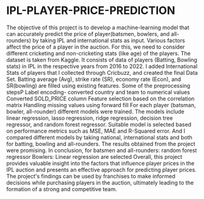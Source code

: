 # IPL-PLAYER-PRICE-PREDICTION
The objective of this project is to develop a machine-learning model that can accurately predict the price of player(batsmen, bowlers, and all-rounders) by taking IPL and international stats as input. Various factors affect the price of a player in the auction. For this, we need to consider different cricketing and non-cricketing stats (like age) of the players.
The dataset is taken from Kaggle. It consists of data of players (Batting, Bowling stats) in IPL in the respective years from 2016 to 2022. I added International Stats of players that I collected through Cricbuzz, and created the final Data Set. Batting average (Avg), strike rate (SR), economy rate (Econ), and SR(bowling) are filled using existing features.
Some of the preprocessing stepsP 
Label encoding- converted country and team to numerical values
Converted SOLD_PRICE column
Feature selection based on the correlation matrix
Handling missing values using forward fill
For each player (batsman, bowler, all-rounder) different models were trained. The models include linear regression, lasso regression, ridge regression, decision tree regressor, and random forest regressor.
Suitable model is selected based on performance metrics such as MSE, MAE and R-Squared error.
And I compared different models by taking national, international stats and both for batting, bowling and all-rounders. 
The results obtained from the project were promising. 
In conclusion, for batsmen and all-rounders: random forest regressor
Bowlers: Linear regression are selected
Overall, this project provides valuable insight into the factors that influence player prices in the IPL auction and presents an effective approach for predicting player prices. The project's findings can be used by franchises to make informed decisions while purchasing players in the auction, ultimately leading to the formation of a strong and competitive team.
